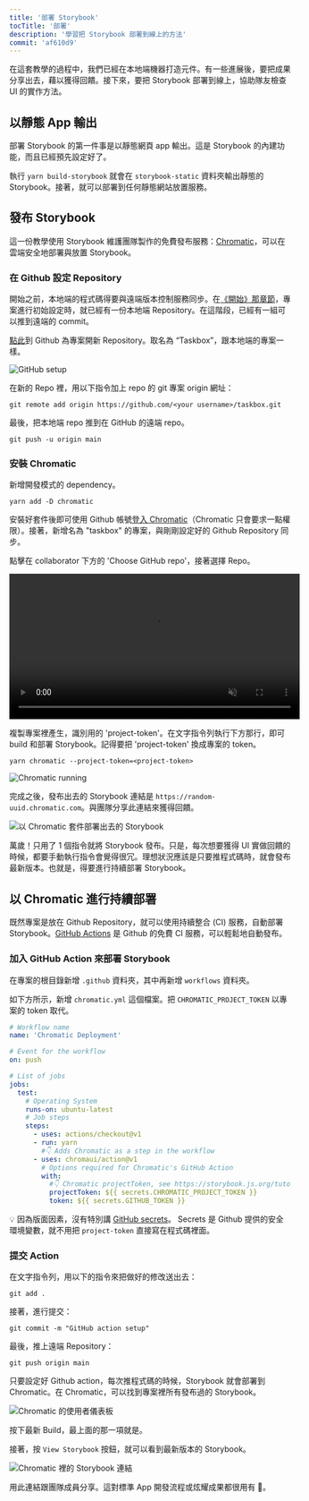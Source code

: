 ```yaml
---
title: '部署 Storybook'
tocTitle: '部署'
description: '學習把 Storybook 部署到線上的方法'
commit: 'af610d9'
---
```


在這套教學的過程中，我們已經在本地端機器打造元件。有一些進展後，要把成果分享出去，藉以獲得回饋。接下來，要把 Storybook 部署到線上，協助隊友檢查 UI 的實作方法。

## 以靜態 App 輸出

部署 Storybook 的第一件事是以靜態網頁 app 輸出。這是 Storybook 的內建功能，而且已經預先設定好了。

執行 `yarn build-storybook` 就會在 `storybook-static` 資料夾輸出靜態的 Storybook。接著，就可以部署到任何靜態網站放置服務。

## 發布 Storybook

這一份教學使用 Storybook 維護團隊製作的免費發布服務：<a href="https://www.chromatic.com/?utm_source=storybook_website&utm_medium=link&utm_campaign=storybook">Chromatic</a>，可以在雲端安全地部署與放置 Storybook。

### 在 Github 設定 Repository

開始之前，本地端的程式碼得要與遠端版本控制服務同步。在[《開始》那章節](/intro-to-storybook/react/zh-TW/get-started/)，專案進行初始設定時，就已經有一份本地端 Repository。在這階段，已經有一組可以推到遠端的 commit。

[點此](https://github.com/new)到 Github 為專案開新 Repository。取名為 “Taskbox”，跟本地端的專案一樣。

![GitHub setup](/intro-to-storybook/github-create-taskbox.png)

在新的 Repo 裡，用以下指令加上 repo 的 git 專案 origin 網址：

```shell
git remote add origin https://github.com/<your username>/taskbox.git
```

最後，把本地端 repo 推到在 GitHub 的遠端 repo。

```shell
git push -u origin main
```

### 安裝 Chromatic

新增開發模式的 dependency。

```shell
yarn add -D chromatic
```

安裝好套件後即可使用 Github 帳號[登入 Chromatic](https://www.chromatic.com/start/?utm_source=storybook_website&utm_medium=link&utm_campaign=storybook)（Chromatic 只會要求一點權限）。接著，新增名為 "taskbox" 的專案，與剛剛設定好的 Github Repository 同步。

點擊在 collaborator 下方的 'Choose GitHub repo'，接著選擇 Repo。

<video autoPlay muted playsInline loop style="width:520px; margin: 0 auto;">
  <source
    src="/intro-to-storybook/chromatic-setup-learnstorybook.mp4"
    type="video/mp4"
  />
</video>

複製專案裡產生，識別用的 'project-token'。在文字指令列執行下方那行，即可 build 和部署 Storybook。記得要把 'project-token' 換成專案的 token。

```shell
yarn chromatic --project-token=<project-token>
```

![Chromatic running](/intro-to-storybook/chromatic-manual-storybook-console-log.png)

完成之後，發布出去的 Storybook 連結是 `https://random-uuid.chromatic.com`。與團隊分享此連結來獲得回饋。

![以 Chromatic 套件部署出去的 Storybook](/intro-to-storybook/chromatic-manual-storybook-deploy-6-0.png)

萬歲！只用了 1 個指令就將 Storybook 發布。只是，每次想要獲得 UI 實做回饋的時候，都要手動執行指令會覺得很冗。理想狀況應該是只要推程式碼時，就會發布最新版本。也就是，得要進行持續部署 Storybook。

## 以 Chromatic 進行持續部署

既然專案是放在 Github Repository，就可以使用持續整合 (CI) 服務，自動部署 Storybook。[GitHub Actions](https://github.com/features/actions) 是 Github 的免費 CI 服務，可以輕鬆地自動發布。

### 加入 GitHub Action 來部署 Storybook

在專案的根目錄新增 `.github` 資料夾，其中再新增 `workflows` 資料夾。

如下方所示，新增 `chromatic.yml` 這個檔案。把 `CHROMATIC_PROJECT_TOKEN` 以專案的 token 取代。

```yaml:title=.github/workflows/chromatic.yml
# Workflow name
name: 'Chromatic Deployment'

# Event for the workflow
on: push

# List of jobs
jobs:
  test:
    # Operating System
    runs-on: ubuntu-latest
    # Job steps
    steps:
      - uses: actions/checkout@v1
      - run: yarn
        #👇 Adds Chromatic as a step in the workflow
      - uses: chromaui/action@v1
        # Options required for Chromatic's GitHub Action
        with:
          #👇 Chromatic projectToken, see https://storybook.js.org/tutorials/intro-to-storybook/react/zh-tw/deploy/ to obtain it
          projectToken: ${{ secrets.CHROMATIC_PROJECT_TOKEN }}
          token: ${{ secrets.GITHUB_TOKEN }}
```

<div class="aside"><p>💡 因為版面因素，沒有特別講 <a href="https://help.github.com/en/actions/configuring-and-managing-workflows/creating-and-storing-encrypted-secrets">GitHub secrets</a>。 Secrets 是 Github 提供的安全環境變數，就不用把 <code>project-token</code> 直接寫在程式碼裡面。</p></div>

### 提交 Action

在文字指令列，用以下的指令來把做好的修改送出去：

```shell
git add .
```

接著，進行提交：

```shell
git commit -m "GitHub action setup"
```

最後，推上遠端 Repository：

```shell
git push origin main
```

只要設定好 Github action，每次推程式碼的時候，Storybook 就會部署到 Chromatic。在 Chromatic，可以找到專案裡所有發布過的 Storybook。

![Chromatic 的使用者儀表板](/intro-to-storybook/chromatic-user-dashboard.png)

按下最新 Build，最上面的那一項就是。

接著，按 `View Storybook` 按鈕，就可以看到最新版本的 Storybook。

![Chromatic 裡的 Storybook 連結](/intro-to-storybook/chromatic-build-storybook-link.png)

用此連結跟團隊成員分享。這對標準 App 開發流程或炫耀成果都很用有 💅。
